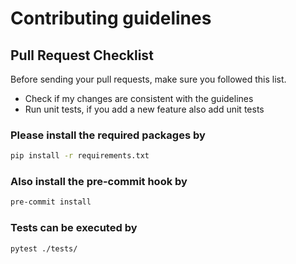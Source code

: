 # Contributing guidelines

## Pull Request Checklist

Before sending your pull requests, make sure you followed this list.

- Check if my changes are consistent with the guidelines
- Run unit tests, if you add a new feature also add unit tests

### Please install the required packages by

```bash
pip install -r requirements.txt
```

### Also install the pre-commit hook by

```bash
pre-commit install
```

### Tests can be executed by

```bash
pytest ./tests/
```
